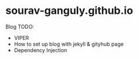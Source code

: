 # sourav-ganguly.github.io

Blog TODO:
- VIPER
- How to set up blog with jekyll & gityhub page
- Dependency Injection